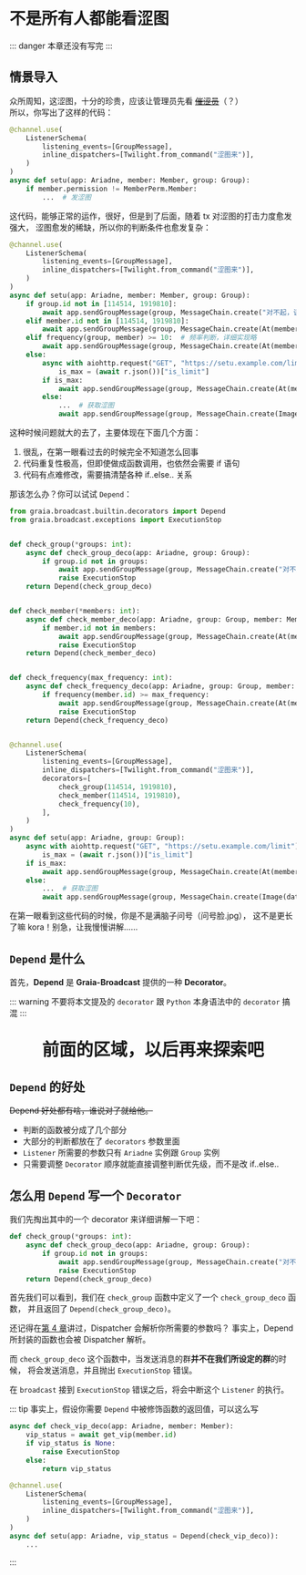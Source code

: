 # 不是所有人都能看涩图

::: danger
本章还没有写完
:::

## 情景导入

众所周知，这涩图，十分的珍贵，应该让管理员先看 ~~[催涩员](https://zh.moegirl.org.cn/%E5%82%AC%E9%80%9D%E5%91%98)~~（？）  
所以，你写出了这样的代码：

```python
@channel.use(
    ListenerSchema(
        listening_events=[GroupMessage],
        inline_dispatchers=[Twilight.from_command("涩图来")],
    )
)
async def setu(app: Ariadne, member: Member, group: Group):
    if member.permission != MemberPerm.Member:
        ...  # 发涩图
```

这代码，能够正常的运作，很好，但是到了后面，随着 tx 对涩图的打击力度愈发强大，
涩图愈发的稀缺，所以你的判断条件也愈发复杂：

```python
@channel.use(
    ListenerSchema(
        listening_events=[GroupMessage],
        inline_dispatchers=[Twilight.from_command("涩图来")],
    )
)
async def setu(app: Ariadne, member: Member, group: Group):
    if group.id not in [114514, 1919810]:
        await app.sendGroupMessage(group, MessageChain.create("对不起，该群并不能发涩图"))
    elif member.id not in [114514, 1919810]:
        await app.sendGroupMessage(group, MessageChain.create(At(member.id), "对不起，您的权限并不够"))
    elif frequency(group, member) >= 10:  # 频率判断，详细实现略
        await app.sendGroupMessage(group, MessageChain.create(At(member.id), "你太快了，能不能持久点"))
    else:
        async with aiohttp.request("GET", "https://setu.example.com/limit") as r:
            is_max = (await r.json())["is_limit"]
        if is_max:
            await app.sendGroupMessage(group, MessageChain.create(At(member.id), "对不起，今天的涩图已经达到上限了哦"))
        else:
            ...  # 获取涩图
            await app.sendGroupMessage(group, MessageChain.create(Image(data_bytes=setu)))
```

这种时候问题就大的去了，主要体现在下面几个方面：

1. 很乱，在第一眼看过去的时候完全不知道怎么回事
2. 代码重复性极高，但即使做成函数调用，也依然会需要 if 语句
3. 代码有点难修改，需要搞清楚各种 if..else.. 关系

那该怎么办？你可以试试 `Depend`：

```python
from graia.broadcast.builtin.decorators import Depend
from graia.broadcast.exceptions import ExecutionStop


def check_group(*groups: int):
    async def check_group_deco(app: Ariadne, group: Group):
        if group.id not in groups:
            await app.sendGroupMessage(group, MessageChain.create("对不起，该群并不能发涩图"))
            raise ExecutionStop
    return Depend(check_group_deco)


def check_member(*members: int):
    async def check_member_deco(app: Ariadne, group: Group, member: Member):
        if member.id not in members:
            await app.sendGroupMessage(group, MessageChain.create(At(member.id), "对不起，您的权限并不够"))
            raise ExecutionStop
    return Depend(check_member_deco)


def check_frequency(max_frequency: int):
    async def check_frequency_deco(app: Ariadne, group: Group, member: Member):
        if frequency(member.id) >= max_frequency:
            await app.sendGroupMessage(group, MessageChain.create(At(member.id), "你太快了，能不能持久点"))
            raise ExecutionStop
    return Depend(check_frequency_deco)


@channel.use(
    ListenerSchema(
        listening_events=[GroupMessage],
        inline_dispatchers=[Twilight.from_command("涩图来")],
        decorators=[
            check_group(114514, 1919810),
            check_member(114514, 1919810),
            check_frequency(10),
        ],
    )
)
async def setu(app: Ariadne, group: Group):
    async with aiohttp.request("GET", "https://setu.example.com/limit") as r:
        is_max = (await r.json())["is_limit"]
    if is_max:
        await app.sendGroupMessage(group, MessageChain.create(At(member.id), "对不起，今天的涩图已经达到上限了哦"))
    else:
        ...  # 获取涩图
        await app.sendGroupMessage(group, MessageChain.create(Image(data_bytes=setu)))
```

在第一眼看到这些代码的时候，你是不是满脑子问号（问号脸.jpg），
这不是更长了嘛 kora！别急，让我慢慢讲解……

## `Depend` 是什么

首先，**Depend** 是 **Graia-Broadcast** 提供的一种 **Decorator**。

::: warning
不要将本文提及的 `decorator` 跟 `Python` 本身语法中的 `decorator` 搞混
:::

<p align="center" style="font-size: 30px"><strong>前面的区域，以后再来探索吧</strong></p>

<Loading></Loading>

## `Depend` 的好处

~~Depend 好处都有啥，谁说对了就给他。~~

- 判断的函数被分成了几个部分
- 大部分的判断都放在了 `decorators` 参数里面
- `Listener` 所需要的参数只有 `Ariadne` 实例跟 `Group` 实例
- 只需要调整 `Decorator` 顺序就能直接调整判断优先级，而不是改 if..else..

## 怎么用 `Depend` 写一个 `Decorator`

我们先掏出其中的一个 decorator 来详细讲解一下吧：

```python
def check_group(*groups: int):
    async def check_group_deco(app: Ariadne, group: Group):
        if group.id not in groups:
            await app.sendGroupMessage(group, MessageChain.create("对不起，该群并不能发涩图"))
            raise ExecutionStop
    return Depend(check_group_deco)
```

首先我们可以看到，我们在 `check_group` 函数中定义了一个 `check_group_deco` 函数，
并且返回了 `Depend(check_group_deco)`。

还记得在[第 4 章](./other_event.md#关于-dispatcher)讲过，Dispatcher 会解析你所需要的参数吗？
事实上，Depend 所封装的函数也会被 Dispatcher 解析。

而 `check_group_deco` 这个函数中，当发送消息的群**并不在我们所设定的群**的时候，
将会发送消息，并且抛出 `ExecutionStop` 错误。

在 `broadcast` 接到 `ExecutionStop` 错误之后，将会中断这个 `Listener` 的执行。

::: tip
事实上，假设你需要 `Depend` 中被修饰函数的返回值，可以这么写

```python
async def check_vip_deco(app: Ariadne, member: Member):
    vip_status = await get_vip(member.id)
    if vip_status is None:
        raise ExecutionStop
    else:
        return vip_status

@channel.use(
    ListenerSchema(
        listening_events=[GroupMessage],
        inline_dispatchers=[Twilight.from_command("涩图来")],
    )
)
async def setu(app: Ariadne, vip_status = Depend(check_vip_deco)):
    ...
```

:::
